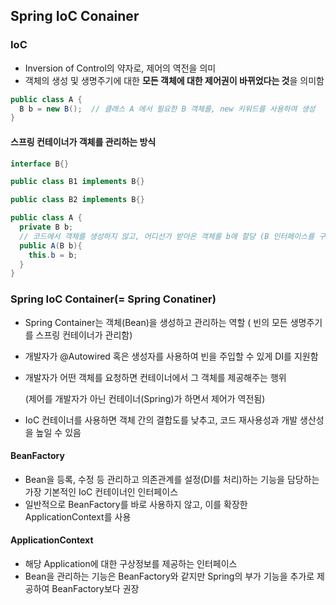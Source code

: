 ## Spring IoC Conainer


### IoC
- Inversion of Control의 약자로, 제어의 역전을 의미
- 객체의 생성 및 생명주기에 대한 **모든 객체에 대한 제어권이 바뀌었다는 것**을 의미함

```java
public class A {
  B b = new B();  // 클래스 A 에서 필요한 B 객체를, new 키워드를 사용하여 생성
}
```
#### 스프링 컨테이너가 객체를 관리하는 방식
```java
interface B{}
```
```java
public class B1 implements B{}

```
```java
public class B2 implements B{}
```
```java
public class A {
  private B b;
  // 코드에서 객체를 생성하지 않고, 어디선가 받아온 객체를 b에 할당 (B 인터페이스를 구현한 B1, B2 모두 가능)
  public A(B b){
    this.b = b;
  }
}
```

### Spring IoC Container(= Spring Conatiner)
- Spring Container는 객체(Bean)을 생성하고 관리하는 역할 ( 빈의 모든 생명주기를 스프링 컨테이너가 관리함)
- 개발자가 @Autowired 혹은 생성자를 사용하여 빈을 주입할 수 있게 DI를 지원함
- 개발자가 어떤 객체를 요청하면 컨테이너에서 그 객체를 제공해주는 행위

  (제어를 개발자가 아닌 컨테이너(Spring)가 하면서 제어가 역전됨)
- IoC 컨테이너를 사용하면 객체 간의 결합도를 낮추고, 코드 재사용성과 개발 생산성을 높일 수 있음

#### BeanFactory
- Bean을 등록, 수정 등 관리하고 의존관계를 설정(DI를 처리)하는 기능을 담당하는 가장 기본적인 IoC 컨테이너인 인터페이스
- 일반적으로 BeanFactory를 바로 사용하지 않고, 이를 확장한 ApplicationContext를 사용

#### ApplicationContext
- 해당 Application에 대한 구상정보를 제공하는 인터페이스
- Bean을 관리하는 기능은 BeanFactory와 같지만 Spring의 부가 기능을 추가로 제공하여 BeanFactory보다 권장

